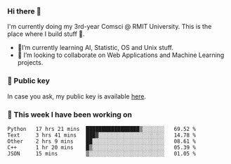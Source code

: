 ### Hi there 👋

I'm currently doing my 3rd-year Comsci @ RMIT University. This is the place where I build stuff 👀. 

- 🌱I’m currently learning AI, Statistic, OS and Unix stuff.
- 👯 I’m looking to collaborate on Web Applications and Machine Learning projects.

### 🔑 Public key

In case you ask, my public key is available [here](https://public.auspham.dev/).

### 📅 This week I have been working on
<!--START_SECTION:waka-->
```text
Python   17 hrs 21 mins  █████████████████▒░░░░░░░   69.52 % 
Text     3 hrs 41 mins   ███▓░░░░░░░░░░░░░░░░░░░░░   14.78 % 
Other    2 hrs 9 mins    ██░░░░░░░░░░░░░░░░░░░░░░░   08.61 % 
C++      1 hr 20 mins    █▒░░░░░░░░░░░░░░░░░░░░░░░   05.39 % 
JSON     15 mins         ▒░░░░░░░░░░░░░░░░░░░░░░░░   01.05 % 
```
<!--END_SECTION:waka-->

<!--
**rockmanvnx6/rockmanvnx6** is a ✨ _special_ ✨ repository because its `README.md` (this file) appears on your GitHub profile.

Here are some ideas to get you started:

- 🔭 I’m currently working on ...
- 🌱 I’m currently learning ...
- 👯 I’m looking to collaborate on ...
- 🤔 I’m looking for help with ...
- 💬 Ask me about ...
- 📫 How to reach me: ...
- 😄 Pronouns: ...
- ⚡ Fun fact: ...
-->
